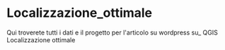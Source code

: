 # Localizzazione_ottimale

Qui troverete tutti i dati e il progetto per l'articolo su wordpress su_ QGIS Localizzazione ottimale
